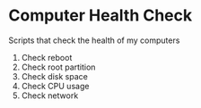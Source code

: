 # Computer Health Check

Scripts that check the health of my computers

1. Check reboot
2. Check root partition
3. Check disk space
4. Check CPU usage
5. Check network
